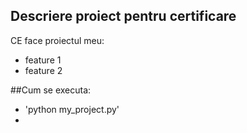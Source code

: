 ## Descriere proiect pentru certificare

CE face proiectul meu:
- feature 1
- feature 2


##Cum se executa: 

- 'python my_project.py'
- 
